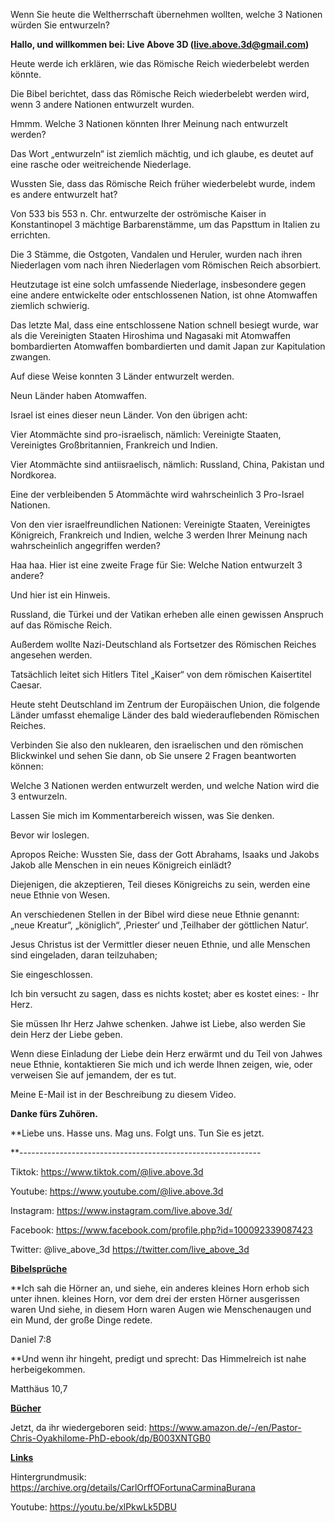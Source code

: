 Wenn Sie heute die Weltherrschaft übernehmen wollten, welche 3 Nationen würden Sie
entwurzeln?

**Hallo, und willkommen bei: Live Above 3D (<live.above.3d@gmail.com>)**

Heute werde ich erklären, wie das Römische Reich wiederbelebt werden könnte.

Die Bibel berichtet, dass das Römische Reich wiederbelebt werden wird, wenn 3 andere
Nationen entwurzelt wurden.

Hmmm. Welche 3 Nationen könnten Ihrer Meinung nach entwurzelt werden?

Das Wort „entwurzeln“ ist ziemlich mächtig, und ich glaube, es deutet auf eine rasche oder
weitreichende Niederlage.

Wussten Sie, dass das Römische Reich früher wiederbelebt wurde, indem es
andere entwurzelt hat?

Von 533 bis 553 n. Chr. entwurzelte der oströmische Kaiser in Konstantinopel
3 mächtige Barbarenstämme, um das Papsttum in Italien zu errichten.

Die 3 Stämme, die Ostgoten, Vandalen und Heruler, wurden nach ihren Niederlagen vom
nach ihren Niederlagen vom Römischen Reich absorbiert.

Heutzutage ist eine solch umfassende Niederlage, insbesondere gegen eine andere entwickelte oder
entschlossenen Nation, ist ohne Atomwaffen ziemlich schwierig.

Das letzte Mal, dass eine entschlossene Nation schnell besiegt wurde, war
als die Vereinigten Staaten Hiroshima und Nagasaki mit Atomwaffen bombardierten
Atomwaffen bombardierten und damit Japan zur Kapitulation zwangen.

Auf diese Weise konnten 3 Länder entwurzelt werden.

Neun Länder haben Atomwaffen.

Israel ist eines dieser neun Länder. Von den übrigen acht:

Vier Atommächte sind pro-israelisch, nämlich: Vereinigte Staaten, Vereinigtes
Großbritannien, Frankreich und Indien.

Vier Atommächte sind antiisraelisch, nämlich: Russland, China, Pakistan und
Nordkorea.

Eine der verbleibenden 5 Atommächte wird wahrscheinlich 3 Pro-Israel
Nationen.

Von den vier israelfreundlichen Nationen: Vereinigte Staaten, Vereinigtes Königreich, Frankreich
und Indien, welche 3 werden Ihrer Meinung nach wahrscheinlich angegriffen werden?

Haa haa. Hier ist eine zweite Frage für Sie: Welche Nation entwurzelt 3
andere?

Und hier ist ein Hinweis.

Russland, die Türkei und der Vatikan erheben alle einen gewissen Anspruch auf das Römische Reich.

Außerdem wollte Nazi-Deutschland als Fortsetzer des Römischen Reiches angesehen werden.

Tatsächlich leitet sich Hitlers Titel „Kaiser“ von dem römischen Kaisertitel
Caesar.

Heute steht Deutschland im Zentrum der Europäischen Union, die folgende Länder umfasst
ehemalige Länder des bald wiederauflebenden Römischen Reiches.

Verbinden Sie also den nuklearen, den israelischen und den römischen Blickwinkel und sehen Sie dann, ob
Sie unsere 2 Fragen beantworten können:

Welche 3 Nationen werden entwurzelt werden, und welche Nation wird die 3 entwurzeln.

Lassen Sie mich im Kommentarbereich wissen, was Sie denken.

Bevor wir loslegen.

Apropos Reiche: Wussten Sie, dass der Gott Abrahams, Isaaks und Jakobs
Jakob alle Menschen in ein neues Königreich einlädt?

Diejenigen, die akzeptieren, Teil dieses Königreichs zu sein, werden eine neue Ethnie von
Wesen.

An verschiedenen Stellen in der Bibel wird diese neue Ethnie genannt: „neue Kreatur“,
„königlich“, ‚Priester‘ und ‚Teilhaber der göttlichen Natur‘.

Jesus Christus ist der Vermittler dieser neuen Ethnie, und alle Menschen sind
eingeladen, daran teilzuhaben;

Sie eingeschlossen.

Ich bin versucht zu sagen, dass es nichts kostet; aber es kostet eines: - Ihr
Herz.

Sie müssen Ihr Herz Jahwe schenken. Jahwe ist Liebe, also werden Sie
dein Herz der Liebe geben.

Wenn diese Einladung der Liebe dein Herz erwärmt und du Teil von
Jahwes neue Ethnie, kontaktieren Sie mich und ich werde Ihnen zeigen, wie, oder verweisen Sie auf
jemandem, der es tut.

Meine E-Mail ist in der Beschreibung zu diesem Video.

**Danke fürs Zuhören.**

**Liebe uns. Hasse uns. Mag uns. Folgt uns. Tun Sie es jetzt.

**------------------------------------------------------------

Tiktok: <https://www.tiktok.com/@live.above.3d>

Youtube: <https://www.youtube.com/@live.above.3d>

Instagram: <https://www.instagram.com/live.above.3d/>

Facebook: <https://www.facebook.com/profile.php?id=100092339087423>

Twitter: @live\_above\_3d <https://twitter.com/live_above_3d>

**<u>Bibelsprüche</u>**

**Ich sah die Hörner an, und siehe, ein anderes kleines Horn erhob sich unter ihnen.
kleines Horn, vor dem drei der ersten Hörner ausgerissen waren
Und siehe, in diesem Horn waren Augen wie Menschenaugen
und ein Mund, der große Dinge redete.

Daniel 7:8

**Und wenn ihr hingeht, predigt und sprecht: Das Himmelreich ist nahe herbeigekommen.

Matthäus 10,7

**<u>Bücher</u>**

Jetzt, da ihr wiedergeboren seid:
<https://www.amazon.de/-/en/Pastor-Chris-Oyakhilome-PhD-ebook/dp/B003XNTGB0>

**<u>Links</u>**

Hintergrundmusik:
<https://archive.org/details/CarlOrffOFortunaCarminaBurana>

Youtube: <https://youtu.be/xlPkwLk5DBU>